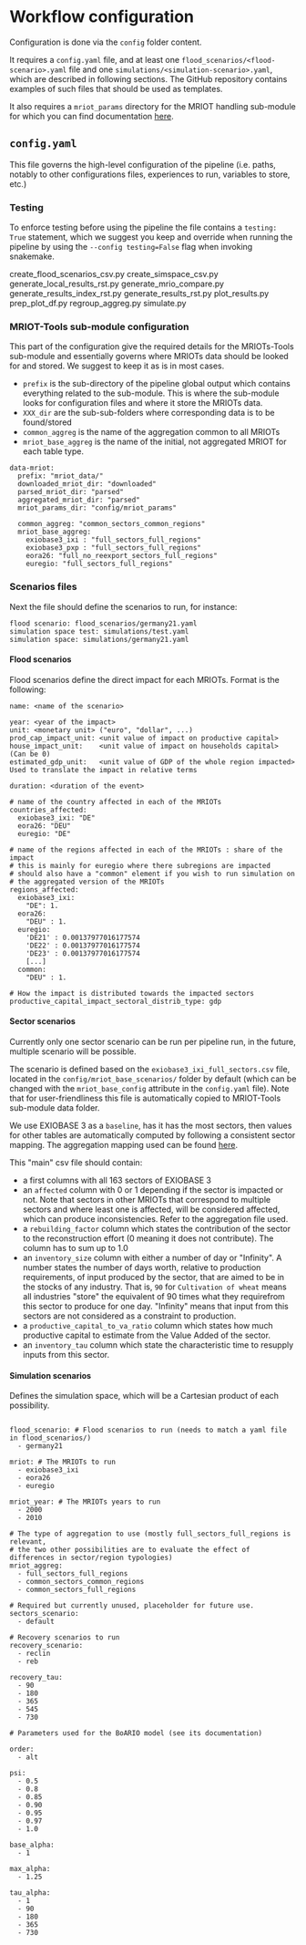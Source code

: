 # Workflow configuration

Configuration is done via the `config` folder content.

It requires a `config.yaml` file, and at least one `flood_scenarios/<flood-scenario>.yaml` file and one `simulations/<simulation-scenario>.yaml`, which are described in following sections. The GitHub repository contains examples of such files that should be used as templates.

It also requires a `mriot_params` directory for the MRIOT handling sub-module for which you can find documentation [here](https://github.com/spjuhel/BoARIO-MRIOT-Tools).

## `config.yaml`

This file governs the high-level configuration of the pipeline (i.e. paths, notably to other configurations files, experiences to run, variables to store, etc.)

### Testing

To enforce testing before using the pipeline the file contains a `testing: True` statement, which we suggest you keep and override when running the pipeline by using the `--config testing=False` flag when invoking snakemake.


create_flood_scenarios_csv.py
create_simspace_csv.py
generate_local_results_rst.py
generate_mrio_compare.py
generate_results_index_rst.py
generate_results_rst.py
plot_results.py
prep_plot_df.py
regroup_aggreg.py
simulate.py

### MRIOT-Tools sub-module configuration

This part of the configuration give the required details for the MRIOTs-Tools sub-module and essentially governs
where MRIOTs data should be looked for and stored. We suggest to keep it as is in most cases.

- `prefix` is the sub-directory of the pipeline global output which contains everything related to the sub-module. This is where the sub-module looks for configuration files and where it store the MRIOTs data.
- `XXX_dir` are the sub-sub-folders where corresponding data is to be found/stored
- `common_aggreg` is the name of the aggregation common to all MRIOTs
- `mriot_base_aggreg` is the name of the initial, not aggregated MRIOT for each table type.

```
data-mriot:
  prefix: "mriot_data/"
  downloaded_mriot_dir: "downloaded"
  parsed_mriot_dir: "parsed"
  aggregated_mriot_dir: "parsed"
  mriot_params_dir: "config/mriot_params"

  common_aggreg: "common_sectors_common_regions"
  mriot_base_aggreg:
    exiobase3_ixi : "full_sectors_full_regions"
    exiobase3_pxp : "full_sectors_full_regions"
    eora26: "full_no_reexport_sectors_full_regions"
    euregio: "full_sectors_full_regions"

```

### Scenarios files

Next the file should define the scenarios to run, for instance:

```
flood scenario: flood_scenarios/germany21.yaml
simulation space test: simulations/test.yaml
simulation space: simulations/germany21.yaml
```

#### Flood scenarios

Flood scenarios define the direct impact for each MRIOTs. Format is the following:

```
name: <name of the scenario>

year: <year of the impact>
unit: <monetary unit> ("euro", "dollar", ...)
prod_cap_impact_unit: <unit value of impact on productive capital>
house_impact_unit:    <unit value of impact on households capital> (Can be 0)
estimated_gdp_unit:   <unit value of GDP of the whole region impacted> Used to translate the impact in relative terms

duration: <duration of the event>

# name of the country affected in each of the MRIOTs
countries_affected:
  exiobase3_ixi: "DE"
  eora26: "DEU"
  euregio: "DE"

# name of the regions affected in each of the MRIOTs : share of the impact
# this is mainly for euregio where there subregions are impacted
# should also have a "common" element if you wish to run simulation on
# the aggregated version of the MRIOTs
regions_affected:
  exiobase3_ixi:
    "DE": 1.
  eora26:
    "DEU" : 1.
  euregio:
    'DE21' : 0.00137977016177574
    'DE22' : 0.00137977016177574
    'DE23' : 0.00137977016177574
    [...]
  common:
    "DEU" : 1.

# How the impact is distributed towards the impacted sectors
productive_capital_impact_sectoral_distrib_type: gdp
```

#### Sector scenarios

Currently only one sector scenario can be run per pipeline run, in the future, multiple scenario will be possible.

The scenario is defined based on the `exiobase3_ixi_full_sectors.csv` file, located in the
`config/mriot_base_scenarios/` folder by default (which can be changed with the `mriot_base_config`
attribute in the `config.yaml` file). Note that for user-friendliness this file is automatically copied
to MRIOT-Tools sub-module data folder.

We use EXIOBASE 3 as a `baseline`, has it has the most sectors, then values for other tables are automatically computed
by following a consistent sector mapping. The aggregation mapping used can be found
[here](https://github.com/spjuhel/BoARIO-Tools/tree/main/boario_tools/data/aggregation_files/exiobase3_ixi).

This "main" csv file should contain:

- a first columns with all 163 sectors of EXIOBASE 3
- an `affected` column with 0 or 1 depending if the sector is impacted or not. Note that sectors in other MRIOTs that correspond to multiple sectors and where least one is affected, will be considered affected, which can produce inconsistencies. Refer to the aggregation file used.
- a `rebuilding_factor` column which states the contribution of the sector to the reconstruction effort (0 meaning it does not contribute). The column has to sum up to 1.0
- an `inventory_size` column with either a number of day or "Infinity". A number states the number of days worth, relative to production requirements, of input produced by the sector, that are aimed to be in the stocks of any industry. That is, `90` for `Cultivation of wheat` means all industries "store" the equivalent of 90 times what they requirefrom this sector to produce for one day. "Infinity" means that input from this sectors are not considered as a constraint to production.
- a `productive_capital_to_va_ratio` column which states how much productive capital to estimate from the Value Added of the sector.
- an `inventory_tau` column which state the characteristic time to resupply inputs from this sector.

#### Simulation scenarios

Defines the simulation space, which will be a Cartesian product of each possibility.

```

flood_scenario: # Flood scenarios to run (needs to match a yaml file in flood_scenarios/)
  - germany21

mriot: # The MRIOTs to run
  - exiobase3_ixi
  - eora26
  - euregio

mriot_year: # The MRIOTs years to run
  - 2000
  - 2010

# The type of aggregation to use (mostly full_sectors_full_regions is relevant,
# the two other possibilities are to evaluate the effect of differences in sector/region typologies)
mriot_aggreg:
  - full_sectors_full_regions
  - common_sectors_common_regions
  - common_sectors_full_regions

# Required but currently unused, placeholder for future use.
sectors_scenario:
  - default

# Recovery scenarios to run
recovery_scenario:
  - reclin
  - reb

recovery_tau:
  - 90
  - 180
  - 365
  - 545
  - 730

# Parameters used for the BoARIO model (see its documentation)

order:
  - alt

psi:
  - 0.5
  - 0.8
  - 0.85
  - 0.90
  - 0.95
  - 0.97
  - 1.0

base_alpha:
  - 1

max_alpha:
  - 1.25

tau_alpha:
  - 1
  - 90
  - 180
  - 365
  - 730

```
